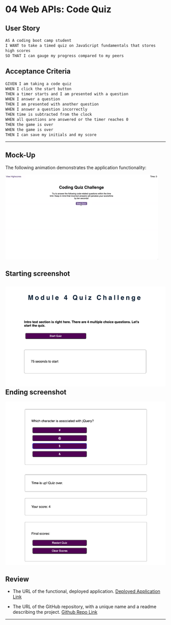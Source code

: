 # 04 Web APIs: Code Quiz

## User Story

```
AS A coding boot camp student
I WANT to take a timed quiz on JavaScript fundamentals that stores high scores
SO THAT I can gauge my progress compared to my peers
```

## Acceptance Criteria

```
GIVEN I am taking a code quiz
WHEN I click the start button
THEN a timer starts and I am presented with a question
WHEN I answer a question
THEN I am presented with another question
WHEN I answer a question incorrectly
THEN time is subtracted from the clock
WHEN all questions are answered or the timer reaches 0
THEN the game is over
WHEN the game is over
THEN I can save my initials and my score
```
---

## Mock-Up

The following animation demonstrates the application functionality:

![A user clicks through an interactive coding quiz, then enters initials to save the high score before resetting and starting over.](./assets/04-web-apis-homework-demo.gif)

Starting screenshot
---
![Starting screenshot](./assets/Screen_Shot_start.png)
Ending screenshot 
---
![Ending screenshot](./assets/Screen_Shot_end.png)

## Review

* The URL of the functional, deployed application.
[Deployed Application Link](https://jsalazar99.github.io/4-coding-quiz/)

* The URL of the GitHub repository, with a unique name and a readme describing the project.
[Github Repo Link](https://github.com/Jsalazar99/4-coding-quiz)

---

